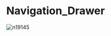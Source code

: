 # Navigation_Drawer

![n19145](https://user-images.githubusercontent.com/113234548/189475901-aaa51db9-312a-4072-9d51-0a8e8b4c3f66.jpeg)
